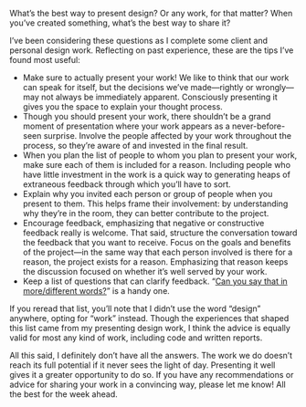 What’s the best way to present design? Or any work, for that matter? When you’ve created something, what’s the best way to share it?

I’ve been considering these questions as I complete some client and personal design work. Reflecting on past experience, these are the tips I’ve found most useful:

* Make sure to actually present your work! We like to think that our work can speak for itself, but the decisions we’ve made—rightly or wrongly—may not always be immediately apparent. Consciously presenting it gives you the space to explain your thought process.
* Though you should present your work, there shouldn’t be a grand moment of presentation where your work appears as a never-before-seen surprise. Involve the people affected by your work throughout the process, so they’re aware of and invested in the final result. 
* When you plan the list of people to whom you plan to present your work, make sure each of them is included for a reason. Including people who have little investment in the work is a quick way to generating heaps of extraneous feedback through which you’ll have to sort.
* Explain why you invited each person or group of people when you present to them. This helps frame their involvement: by understanding why they’re in the room, they can better contribute to the project.
* Encourage feedback, emphasizing that negative or constructive feedback really is welcome. That said, structure the conversation toward the feedback that you want to receive. Focus on the goals and benefits of the project—in the same way that each person involved is there for a reason, the project exists for a reason. Emphasizing that reason keeps the discussion focused on whether it’s well served by your work.
* Keep a list of questions that can clarify feedback. “[Can you say that in more/different words?](https://web.archive.org/web/20160916115741/http://www.frankchimero.com:80/writing/three-things-to-say/)” is a handy one.

If you reread that list, you’ll note that I didn’t use the word “design” anywhere, opting for “work” instead. Though the experiences that shaped this list came from my presenting design work, I think the advice is equally valid for most any kind of work, including code and written reports.

All this said, I definitely don’t have all the answers. The work we do doesn’t reach its full potential if it never sees the light of day. Presenting it well gives it a greater opportunity to do so. If you have any recommendations or advice for sharing your work in a convincing way, please let me know! All the best for the week ahead.